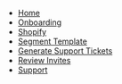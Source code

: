 <!-- docs/_sidebar.md -->

* [Home](/)
* [Onboarding](/onboarding/)
* [Shopify](/shopify/)
* [Segment Template](/segment_template/)
* [Generate Support Tickets](/support_tickets/)
* [Review Invites](/setup_review_invitation/)
* [Support](/Support/)
<!-- * [Onboarding](onboarding "How to use segmantion") -->
